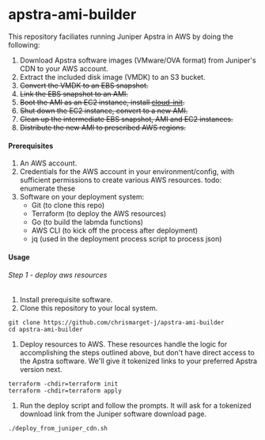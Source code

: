 # apstra-ami-builder

This repository faciliates running Juniper Apstra in AWS by doing the following:

1. Download Apstra software images (VMware/OVA format) from Juniper's CDN to your AWS account.
1. Extract the included disk image (VMDK) to an S3 bucket.
1. ~~Convert the VMDK to an EBS snapshot.~~
1. ~~Link the EBS snapshot to an AMI.~~
1. ~~Boot the AMI as an EC2 instance, install [cloud-init](https://cloud-init.io).~~
1. ~~Shut down the EC2 instance, convert to a new AMI.~~
1. ~~Clean up the intermediate EBS snapshot, AMI and EC2 instances.~~
1. ~~Distribute the new AMI to prescribed AWS regions.~~

#### Prerequisites
1. An AWS account.
1. Credentials for the AWS account in your environment/config, with sufficient permissions to create various AWS resources. todo: enumerate these
1. Software on your deployment system:
    - Git (to clone this repo)
    - Terraform (to deploy the AWS resources)
    - Go (to build the labmda functions)
    - AWS CLI (to kick off the process after deployment)
    - jq (used in the deployment process script to process json)
    
#### Usage

###### Step 1 - deploy aws resources

1. Install prerequisite software.
1. Clone this repository to your local system.  
  ```shell
  git clone https://github.com/chrismarget-j/apstra-ami-builder
  cd apstra-ami-builder
  ```
1. Deploy resources to AWS. These resources handle the logic for accomplishing
the steps outlined above, but don't have direct access to the Apstra software.
We'll give it tokenized links to your preferred Apstra version next.
  ```shell
  terraform -chdir=terraform init
  terraform -chdir=terraform apply
  ```
1. Run the deploy script and follow the prompts. It will ask for a tokenized 
download link from the Juniper software download page.
  ```shell
  ./deploy_from_juniper_cdn.sh
  ```
